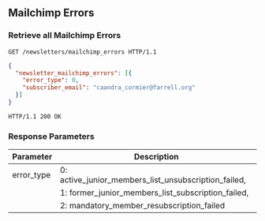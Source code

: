 ## Mailchimp Errors
### Retrieve all Mailchimp Errors

```http
GET /newsletters/mailchimp_errors HTTP/1.1
```

```json
{
  "newsletter_mailchimp_errors": [{
    "error_type": 0,
    "subscriber_email": "caandra_cormier@farrell.org"
  }]
}
```

```http
HTTP/1.1 200 OK
```

### Response Parameters

Parameter               | Description
----------------------- | ------
error_type              | 0: active_junior_members_list_unsubscription_failed,
                        | 1: former_junior_members_list_subscription_failed,
                        | 2: mandatory_member_resubscription_failed
